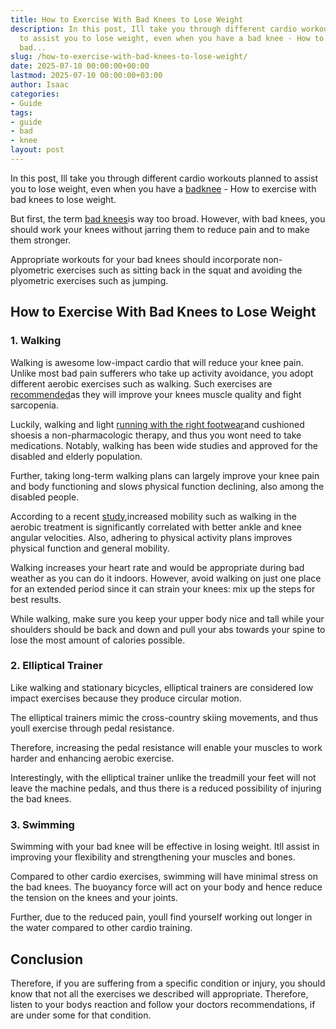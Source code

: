 ```yaml
---
title: How to Exercise With Bad Knees to Lose Weight
description: In this post, Ill take you through different cardio workouts planned
  to assist you to lose weight, even when you have a bad knee - How to exercise with
  bad...
slug: /how-to-exercise-with-bad-knees-to-lose-weight/
date: 2025-07-10 00:00:00+00:00
lastmod: 2025-07-10 00:00:00+03:00
author: Isaac
categories:
- Guide
tags:
- guide
- bad
- knee
layout: post
---
```

In this post, Ill take you through different cardio workouts planned to assist you to lose weight, even when you have a [bad](https://pestpolicy.com/best-running-shoes-for-bad-knees/)[knee](https://pestpolicy.com/running-with-bad-knees/) - How to exercise with bad knees to lose weight.

But first, the term [bad knees](https://www.health.harvard.edu/pain/moving-away-from-knee-osteoarthritis)is way too broad. However, with bad knees, you should work your knees without jarring them to reduce pain and to make them stronger.

Appropriate workouts for your bad knees should incorporate non-plyometric exercises such as sitting back in the squat and avoiding the plyometric exercises such as jumping.

##  How to Exercise With Bad Knees to Lose Weight

###  1. Walking

Walking is awesome low-impact cardio that will reduce your knee pain. Unlike most bad pain sufferers who take up activity avoidance, you adopt different aerobic exercises such as walking. Such exercises are [recommended](https://www.ncbi.nlm.nih.gov/pubmed/18279766)as they will improve your knees muscle quality and fight sarcopenia.

Luckily, walking and light [running with the right footwear](https://pestpolicy.com/best-running-shoes-for-bad-knees/)and cushioned shoesis a non-pharmacologic therapy, and thus you wont need to take medications. Notably, walking has been wide studies and approved for the disabled and elderly population.

Further, taking long-term walking plans can largely improve your knee pain and body functioning and slows physical function declining, also among the disabled people.

According to a recent [study](https://www.ncbi.nlm.nih.gov/pubmed/15696558),increased mobility such as walking in the aerobic treatment is significantly correlated with better ankle and knee angular velocities. Also, adhering to physical activity plans improves physical function and general mobility.

Walking increases your heart rate and would be appropriate during bad weather as you can do it indoors. However, avoid walking on just one place for an extended period since it can strain your knees: mix up the steps for best results.

While walking, make sure you keep your upper body nice and tall while your shoulders should be back and down and pull your abs towards your spine to lose the most amount of calories possible.

###  2. Elliptical Trainer

Like walking and stationary bicycles, elliptical trainers are considered low impact exercises because they produce circular motion.

The elliptical trainers mimic the cross-country skiing movements, and thus youll exercise through pedal resistance.

Therefore, increasing the pedal resistance will enable your muscles to work harder and enhancing aerobic exercise.

Interestingly, with the elliptical trainer unlike the treadmill your feet will not leave the machine pedals, and thus there is a reduced possibility of injuring the bad knees.

###  3. Swimming

Swimming with your bad knee will be effective in losing weight. Itll assist in improving your flexibility and strengthening your muscles and bones.

Compared to other cardio exercises, swimming will have minimal stress on the bad knees. The buoyancy force will act on your body and hence reduce the tension on the knees and your joints.

Further, due to the reduced pain, youll find yourself working out longer in the water compared to other cardio training.

##  Conclusion

Therefore, if you are suffering from a specific condition or injury, you should know that not all the exercises we described will appropriate. Therefore, listen to your bodys reaction and follow your doctors recommendations, if are under some for that condition.
